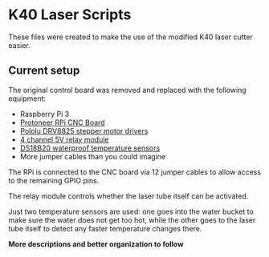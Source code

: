 # K40 Laser Scripts

These files were created to make the use of the modified K40 laser cutter easier.

## Current setup
The original control board was removed and replaced with the following equipment:
* Raspberry Pi 3
* [Protoneer RPi CNC Board](https://wiki.protoneer.co.nz/Raspberry_Pi_CNC)
* [Pololu DRV8825 stepper motor drivers](https://www.pololu.com/product/2133)
* [4 channel 5V relay module](https://smile.amazon.com/JBtek-Channel-Module-Arduino-Raspberry/dp/B00KTEN3TM/)
* [DS18B20 waterproof temperature sensors](https://smile.amazon.com/DS18B20-Waterproof-Temperature-Sensors-Thermistor/dp/B01JKVRVNI/)
* More jumper cables than you could imagine

The RPi is connected to the CNC board via 12 jumper cables to allow access to the remaining GPIO pins.

The relay module controls whether the laser tube itself can be activated.

Just two temperature sensors are used: one goes into the water bucket to make sure the water does not get too hot, while the other goes to the laser tube itself to detect any faster temperature changes there.

**More descriptions and better organization to follow**
